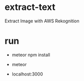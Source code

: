 # extract-text
Extract Image with AWS Rekognition

# run

- meteor npm install

- meteor

- localhost:3000
